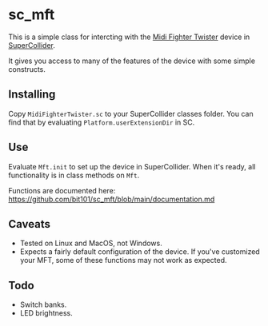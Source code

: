 # sc_mft

This is a simple class for intercting with the [Midi Fighter Twister](https://www.midifighter.com/shop/midi-fighter-twister) device in [SuperCollider](https://supercollider.github.io/).

It gives you access to many of the features of the device with some simple constructs.

## Installing

Copy `MidiFighterTwister.sc` to your SuperCollider classes folder. You can find that by evaluating `Platform.userExtensionDir` in SC.

## Use

Evaluate `Mft.init` to set up the device in SuperCollider. When it's ready, all functionality is in class methods on `Mft`.

Functions are documented here: https://github.com/bit101/sc_mft/blob/main/documentation.md

## Caveats

- Tested on Linux and MacOS, not Windows.
- Expects a fairly default configuration of the device. If you've customized your MFT, some of these functions may not work as expected.

## Todo

- Switch banks.
- LED brightness.
